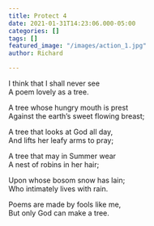 ```yaml
---
title: Protect 4
date: 2021-01-31T14:23:06.000-05:00
categories: []
tags: []
featured_image: "/images/action_1.jpg"
author: Richard

---
```

I think that I shall never see  
A poem lovely as a tree.

A tree whose hungry mouth is prest  
Against the earth’s sweet flowing breast;

A tree that looks at God all day,  
And lifts her leafy arms to pray;

A tree that may in Summer wear  
A nest of robins in her hair;

Upon whose bosom snow has lain;  
Who intimately lives with rain.

Poems are made by fools like me,  
But only God can make a tree.